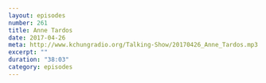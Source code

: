```yaml
---
layout: episodes
number: 261
title: Anne Tardos
date: 2017-04-26
meta: http://www.kchungradio.org/Talking-Show/20170426_Anne_Tardos.mp3
excerpt: ""
duration: "38:03"
category: episodes
---
```

